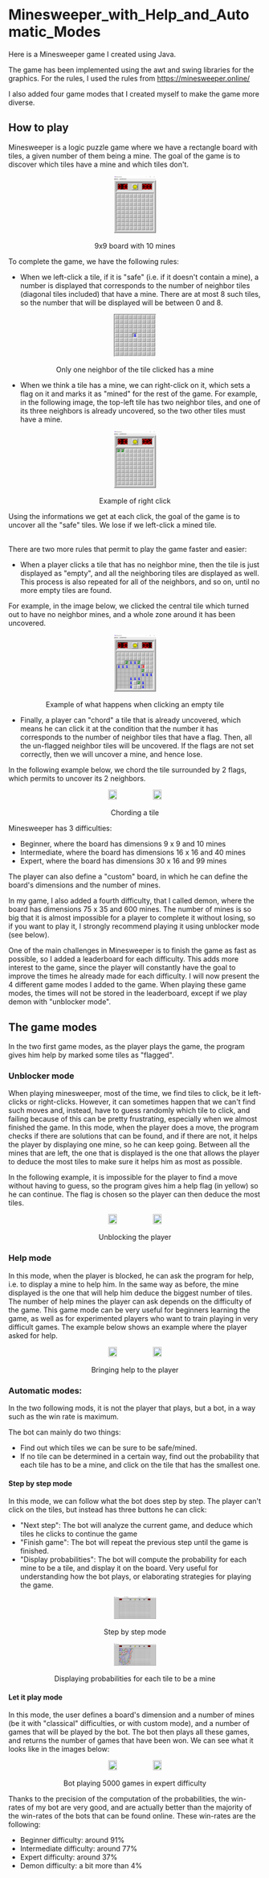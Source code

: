 # Minesweeper_with_Help_and_Automatic_Modes
Here is a Minesweeper game I created using Java.

The game has been implemented using the awt and swing libraries for the graphics. For the rules, I used the rules from https://minesweeper.online/

I also added four game modes that I created myself to make the game more diverse.

## How to play

Minesweeper is a logic puzzle game where we have a rectangle board with tiles, a given number of them being a mine. The goal of the game is to discover which tiles have a mine and which tiles don't.

<figure class="image">
  <p align="center">
    <img src="ReadMe_Images/Minesweeper.png" width=20% height=20%>
  </p>
  <figcaption> <p align="center">9x9 board with 10 mines</p> </figcaption>
</figure>

To complete the game, we have the following rules:

- When we left-click a tile, if it is "safe" (i.e. if it doesn't contain a mine), a number is displayed that corresponds to the number of neighbor tiles (diagonal tiles included) that have a mine. There are at most 8 such tiles, so the number that will be displayed will be between 0 and 8. 

<figure class="image">
  <p align="center">
    <img src="ReadMe_Images/Left_Click.png" width=20% height=20%>
  </p>
  <figcaption> <p align="center">Only one neighbor of the tile clicked has a mine</p> </figcaption>
</figure>

- When we think a tile has a mine, we can right-click on it, which sets a flag on it and marks it as "mined" for the rest of the game. For example, in the following image, the top-left tile has two neighbor tiles, and one of its three neighbors is already uncovered, so the two other tiles must have a mine.

<figure class="image">
  <p align="center">
    <img src="ReadMe_Images/Right_Click.png" width=20% height=20%>
  </p>
  <figcaption> <p align="center">Example of right click</p> </figcaption>
</figure>

Using the informations we get at each click, the goal of the game is to uncover all the "safe" tiles. We lose if we left-click a mined tile. <br/>
<br/>

There are two more rules that permit to play the game faster and easier:

- When a player clicks a tile that has no neighbor mine, then the tile is just displayed as "empty", and all the neighboring tiles are displayed as well. This process is also repeated for all of the neighbors, and so on, until no more empty tiles are found. 

For example, in the image below, we clicked the central tile which turned out to have no neighbor mines, and a whole zone around it has been uncovered.

<figure class="image">
  <p align="center">
    <img src="ReadMe_Images/Empty_Click.png" width=20% height=20%>
  </p>
  <figcaption> <p align="center">Example of what happens when clicking an empty tile</p> </figcaption>
</figure>

- Finally, a player can "chord" a tile that is already uncovered, which means he can click it at the condition that the number it has corresponds to the number of neighbor tiles that have a flag. Then, all the un-flagged neighbor tiles will be uncovered. If the flags are not set correctly, then we will uncover a mine, and hence lose.

In the following example below, we chord the tile surrounded by 2 flags, which permits to uncover its 2 neighbors.

<figure class="image">
  <p align="center" float="left">
    <img src="/Chord_Before.png" width=20% height=20% />
    <img src="/Chord_After.png" width=20% height=20% /> 
  </p>
  <figcaption> <p align="center">Chording a tile</p> </figcaption>
</figure>

Minesweeper has 3 difficulties:
- Beginner, where the board has dimensions 9 x 9 and 10 mines
- Intermediate, where the board has dimensions 16 x 16 and 40 mines
- Expert, where the board has dimensions 30 x 16 and 99 mines

The player can also define a "custom" board, in which he can define the board's dimensions and the number of mines.

In my game, I also added a fourth difficulty, that I called demon, where the board has dimensions 75 x 35 and 600 mines. The number of mines is so big that it is almost impossible for a player to complete it without losing, so if you want to play it, I strongly recommend playing it using unblocker mode (see below).

One of the main challenges in Minesweeper is to finish the game as fast as possible, so I added a leaderboard for each difficulty. This adds more interest to the game, since the player will constantly have the goal to improve the times he already made for each difficulty. I will now present the 4 different game modes I added to the game. When playing these game modes, the times will not be stored in the leaderboard, except if we play demon with "unblocker mode".

## The game modes

In the two first game modes, as the player plays the game, the program gives him help by marked some tiles as "flagged".

### Unblocker mode

When playing minesweeper, most of the time, we find tiles to click, be it left-clicks or right-clicks. However, it can sometimes happen that we can't find such moves and, instead, have to guess randomly which tile to click, and failing because of this can be pretty frustrating, especially when we almost finished the game. In this mode, when the player does a move, the program checks if there are solutions that can be found, and if there are not, it helps the player by displaying one mine, so he can keep going. Between all the mines that are left, the one that is displayed is the one that allows the player to deduce the most tiles to make sure it helps him as most as possible.

In the following example, it is impossible for the player to find a move without having to guess, so the program gives him a help flag (in yellow) so he can continue. The flag is chosen so the player can then deduce the most tiles.

<figure class="image">
  <p align="center" float="left">
    <img src="/Ublocker_Before.png" width=20% height=20% />
    <img src="/Unblocker_After.png" width=20% height=20% />  
  </p>
  <figcaption> <p align="center">Unblocking the player </p> </figcaption>
</figure>

### Help mode

In this mode, when the player is blocked, he can ask the program for help, i.e. to display a mine to help him. In the same way as before, the mine displayed is the one that will help him deduce the biggest number of tiles. The number of help mines the player can ask depends on the difficulty of the game. 
This game mode can be very useful for beginners learning the game, as well as for experimented players who want to train playing in very difficult games. The example below shows an example where the player asked for help.

<figure class="image">
  <p align="center" float="left">
   <img src="/Help_Before.png" width=20% height=20% />
    <img src="/Help_After.png" width=20% height=20% />  
  </p>
  <figcaption> <p align="center">Bringing help to the player </p> </figcaption>
</figure>

### Automatic modes:

In the two following mods, it is not the player that plays, but a bot, in a way such as the win rate is maximum.

The bot can mainly do two things:
* Find out which tiles we can be sure to be safe/mined.
* If no tile can be determined in a certain way, find out the probability that each tile has to be a mine, and click on the tile that has the smallest one.

#### Step by step mode

In this mode, we can follow what the bot does step by step. The player can't click on the tiles, but instead has three buttons he can click:
* "Next step": The bot will analyze the current game, and deduce which tiles he clicks to continue the game
* "Finish game": The bot will repeat the previous step until the game is finished.
* "Display probabilities": The bot will compute the probability for each mine to be a tile, and display it on the board. Very useful for understanding how the bot plays, or elaborating strategies for playing the game.

<figure class="image">
  <p align="center">
    <img src="ReadMe_Images/Step_By_Step.png" width=20% height=20%>
  </p>
  <figcaption> <p align="center">Step by step mode</p> </figcaption>
</figure>

<figure class="image">
  <p align="center">
    <img src="ReadMe_Images/Step_By_Step_Probabilities.png" width=20% height=20%>
  </p>
  <figcaption> <p align="center">Displaying probabilities for each tile to be a mine</p> </figcaption>
</figure>


#### Let it play mode

In this mode, the user defines a board's dimension and a number of mines (be it with "classical" difficulties, or with custom mode), and a number of games that will be played by the bot. The bot then plays all these games, and returns the number of games that have been won.
We can see what it looks like in the images below:

<figure class="image">
  <p align="center" float="left">
    <img src="/Let__It_Play_Playing.png" width=20% height=20% />
    <img src="/Let_It_Play_Done.png" width=20% height=20% />   
  </p>
  <figcaption> <p align="center">Bot playing 5000 games in expert difficulty </p> </figcaption>
</figure>

Thanks to the precision of the computation of the probabilities, the win-rates of my bot are very good, and are actually better than the majority of the win-rates of the bots that can be found online. These win-rates are the following:
* Beginner difficulty: around 91%
* Intermediate difficulty: around 77%
* Expert difficulty: around 37%
* Demon difficulty: a bit more than 4%
